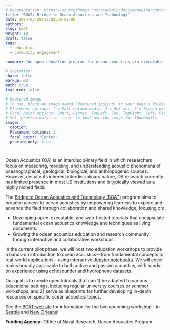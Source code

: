 ```yaml
---
# Documentation: https://sourcethemes.com/academic/docs/managing-content/
title: "BOAT: Bridge to Ocean Acoustics and Technology"
date: 2024-03-28T17:02:36-08:00
authors:
slug: boat
weight: 10
draft: false
tags: 
  - education
  - community engagement
    
summary: "An open education program for ocean acoustics via executable tutorials"

# Customize
share: false
markup: md
math: true
featured: false

# Featured image
# To use, place an image named `featured.jpg/png` in your page's folder.
# Placement options: 1 = Full column width, 2 = Out-set, 3 = Screen-width
# Focal point options: Smart, Center, TopLeft, Top, TopRight, Left, Right, BottomLeft, Bottom, BottomRight
# Set `preview_only` to `true` to just use the image for thumbnails.
image:
  caption:
  Placement options: 1
  focal_point: "Center"
  preview_only: true

---
```


Ocean Acoustics (OA) is an interdisciplinary field in which researchers focus on measuring, modeling, and understanding acoustic phenomena of oceanographical, geological, biological, and anthropogenic sources. However, despite its inherent interdisciplinary nature, OA research currently has limited presence in most US institutions and is typically viewed as a highly niched field.

The [Bridge to Ocean Acoustics and Technology (BOAT)](https://boat-ocean-acoustics.github.io/) program aims to broaden access to ocean acoustics by empowering learners to explore and advance the field through collaboration and shared knowledge, focusing on:
- Developing open, executable, and web-hosted tutorials that encapsulate fundamental ocean acoustics knowledge and techniques as living documents.
- Growing the ocean acoustics education and research community through interactive and collaborative workshops.

In the current pilot phase, we will host two education workshops to provide a hands-on introduction to ocean acoustics—from fundamental concepts to real-world applications—using interactive [Jupyter notebooks](https://jupyter.org/). We will cover topics broadly applicable to both active and passive acoustics, with hands-on experience using echosounder and hydrophone datasets.

Our goal is to create open tutorials that can 1) be adapted to various educational settings, including regular university courses or summer workshops, and 2) serve as blueprints for further developing in-depth resources on specific ocean acoustics topics.

See the [BOAT website](https://boat-ocean-acoustics.github.io/) for information for the two upcoming workshop - in [Seattle](https://boat-ocean-acoustics.github.io/workshop_seattle.html) and [New Orleans](https://boat-ocean-acoustics.github.io/workshop_new_orleans.html)!

**Funding Agency:** Office of Naval Research, Ocean Acoustics Program
